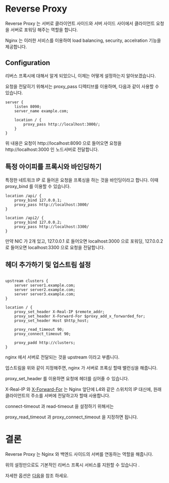 # Reverse Proxy

Reverse Proxy 는 서버로 클라이언트 사이드와 서버 사이드 사이에서 클라이언트 요청을 서버로 포워딩 해주는 역할을 합니다.

Nginx 는 이러한 서비스를 이용하여 load balancing, security, accelration 기능을 제공합니다.

## Configuration

리버스 프록시에 대해서 알게 되었으니, 이제는 어떻게 설정하는지 알아보겠습니다.

요청을 전달히기 위해서는 proxy_pass 디렉티브를 이용하며, 다음과 같이 사용할 수 있습니다.

```
server {
    listen 8090;
    server_name example.com;

    location / {
        proxy_pass http://localhost:3000/;
    }
}
```

위 내용은 요청이 http://localhost:8090 으로 들어오면 요청을 http://localhost:3000 인 노드서버로 전달합니다.

## 특정 아이피를 프록시와 바인딩하기

특정한 네트워크 IP 로 들어온 요청을 프록싱을 하는 것을 바인딩이라고 합니다. 이때 proxy_bind 를 이용할 수 있습니다.

```
location /api/ {
    proxy_bind 127.0.0.1;
    proxy_pass http://localhost:3000/
}

location /api2/ {
    proxy_bind 127.0.0.2;
    proxy_pass http://localhost:3300/
}
```

만약 NIC 가 2개 있고, 127.0.0.1 로 들어오면 localhost:3000 으로 포워딩, 127.0.0.2 로 들어오면 localhost:3300 으로 요청을 전달합니다.

## 헤더 추가하기 및 업스트림 설정

```

upstream clusters {
    server server1.example.com;
    server server2.example.com;
    server server3.example.com;
}

location / {
    proxy_set_header X-Real-IP $remote_addr;
    proxy_set_header X-Forward-For $proxy_add_x_forwarded_for;
    proxy_set_header Host $http_host;

    proxy_read_timeout 90;
    proxy_connect_timeout 90;

    proxy_padd http://clusters;
}
```

nginx 에서 서버로 전달되는 것을 upstream 이라고 부릅니다.

업스트림을 위와 같이 지정해주면, nginx 가 서버로 프록싱 할때 밸런싱을 해줍니다.

proxy_set_header 를 이용하면 요청에 헤더를 심어줄 수 있습니다.

X-Real-IP 와 [X-Forward-For](https://developer.mozilla.org/en-US/docs/Web/HTTP/Headers/X-Forwarded-For) 는 Nginx 앞단에 L4와 같은 스위치의 IP 대신에, 원래 클라이언트의 주소를 서버에 전달하고자 할때 사용합니다.

connect-timeout 과 read-timeout 을 설정하기 위해서는

proxy_read_timeout 과 proxy_connect_timeout 을 지정하면 됩니다.

# 결론

Reverse Proxy 는 Nginx 와 백엔드 사이드의 서버를 연동하는 역할을 해줍니다.

위의 설정만으로도 기본적인 리버스 프록시 서비스를 지원할 수 있습니다 .

자세한 옵션은 [다음](http://nginx.org/en/docs/http/ngx_http_proxy_module.html#proxy_set_header)을 참조 하세요.
